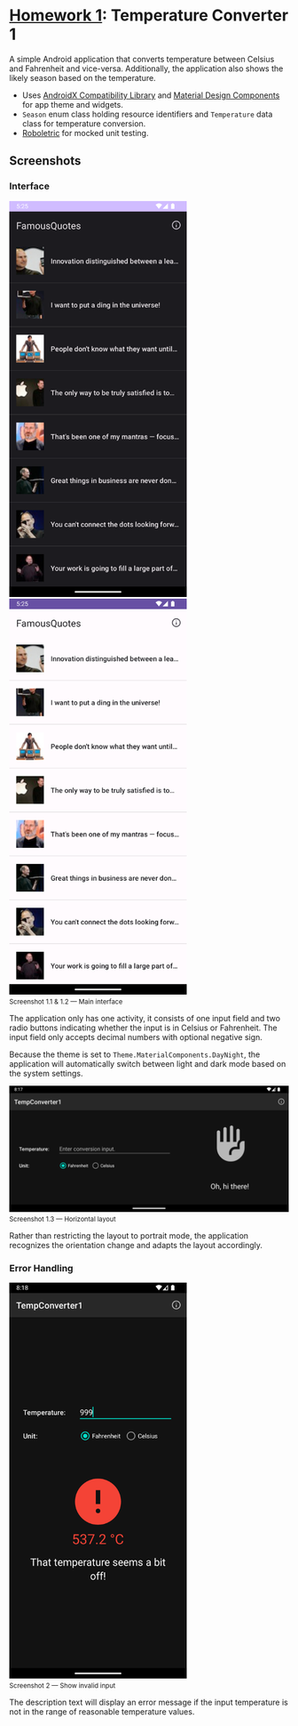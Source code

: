 # [Homework 1](https://github.com/hanggrian/IIT-ITM555/blob/assets/assignments/hw1.docx): Temperature Converter 1

A simple Android application that converts temperature between Celsius and
Fahrenheit and vice-versa. Additionally, the application also shows the likely
season based on the temperature.

- Uses [AndroidX Compatibility Library](https://developer.android.com/jetpack/androidx)
  and [Material Design Components](https://developer.android.com/design/ui/mobile/guides/components/material-overview)
  for app theme and widgets.
- `Season` enum class holding resource identifiers and `Temperature` data class
  for temperature conversion.
- [Roboletric](https://robolectric.org/) for mocked unit testing.

## Screenshots

### Interface

<img width="320" src="https://github.com/hanggrian/IIT-ITM555/raw/assets/assignments/hw1/screenshot1_1.png">
<img width="320" src="https://github.com/hanggrian/IIT-ITM555/raw/assets/assignments/hw1/screenshot1_2.png"><br><small>Screenshot 1.1 & 1.2 &mdash; Main interface</small>

The application only has one activity, it consists of one input field and
two radio buttons indicating whether the input is in Celsius or Fahrenheit. The
input field only accepts decimal numbers with optional negative sign.

Because the theme is set to `Theme.MaterialComponents.DayNight`, the application
will automatically switch between light and dark mode based on the system
settings.

<img width="640" src="https://github.com/hanggrian/IIT-ITM555/raw/assets/assignments/hw1/screenshot1_3.png"><br><small>Screenshot 1.3 &mdash; Horizontal layout</small>

Rather than restricting the layout to portrait mode, the application recognizes
the orientation change and adapts the layout accordingly.

### Error Handling

<img width="320" src="https://github.com/hanggrian/IIT-ITM555/raw/assets/assignments/hw1/screenshot2.png"><br><small>Screenshot 2 &mdash; Show invalid input</small>

The description text will display an error message if the input temperature is
not in the range of reasonable temperature values.
